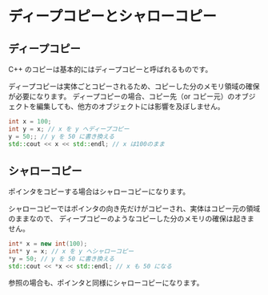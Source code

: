 # ディープコピーとシャローコピー

## ディープコピー
C++ のコピーは基本的にはディープコピーと呼ばれるものです。

ディープコピーは実体ごとコピーされるため、コピーした分のメモリ領域の確保が必要になります。
ディープコピーの場合、コピー先（or コピー元）のオブジェクトを編集しても、他方のオブジェクトには影響を及ぼしません。

<!-- MEMO: 図示する？ -->

```cpp
int x = 100;
int y = x; // x を y へディープコピー
y = 50;; // y を 50 に書き換える
std::cout << x << std::endl; // x は100のまま
```

## シャローコピー

ポインタをコピーする場合はシャローコピーになります。

シャローコピーではポインタの向き先だけがコピーされ、実体はコピー元の領域のままなので、
ディープコピーのようなコピーした分のメモリの確保は起きません。

<!-- MEMO: 図示する？ -->

```cpp
int* x = new int(100);
int* y = x; // x を y へシャローコピー
*y = 50; // y を 50 に書き換える
std::cout << *x << std::endl; // x も 50 になる
```

参照の場合も、ポインタと同様にシャローコピーになります。
